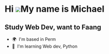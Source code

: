 Hi ![](https://user-images.githubusercontent.com/18350557/176309783-0785949b-9127-417c-8b55-ab5a4333674e.gif)My name is Michael
===============================================================================================================================

Study Web Dev, want to Faang
---------------------------------------

*   🌍  I'm based in Perm
*   🧠  I'm learning Web dev, Python

